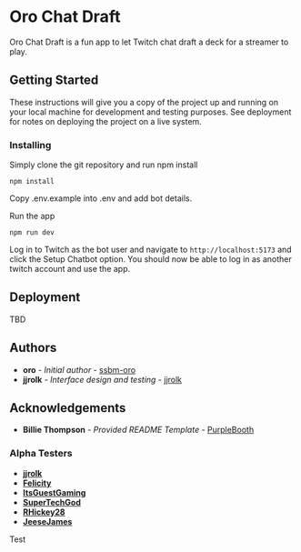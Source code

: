 # Oro Chat Draft

Oro Chat Draft is a fun app to let Twitch chat draft a deck for a streamer to play.

## Getting Started

These instructions will give you a copy of the project up and running on
your local machine for development and testing purposes. See deployment
for notes on deploying the project on a live system.

### Installing

Simply clone the git repository and run npm install

    npm install

Copy .env.example into .env and add bot details.

Run the app

    npm run dev

Log in to Twitch as the bot user and navigate to `http://localhost:5173` and
click the Setup Chatbot option. You should now be able to log in as another twitch
account and use the app.

## Deployment

TBD

## Authors

- **oro** - *Initial author* -
    [ssbm-oro](https://github.com/ssbm-oro)
- **jjrolk** - *Interface design and testing* - [jjrolk](https://github.com/jjrolk)

## Acknowledgements

- **Billie Thompson** - *Provided README Template* -
    [PurpleBooth](https://github.com/PurpleBooth)

### Alpha Testers

- [**jjrolk**](https://twitch.tv/jjrolk)
- [**Felicity**](https://twitch.tv/felicity)
- [**ItsGuestGaming**](https://twitch.tv/itsguestgaming)
- [**SuperTechGod**](https://twitch.tv/supertechgod)
- [**RHickey28**](https://twitch.tv/rhickey28)
- [**JeeseJames**](https://twitch.tv/jeesejames)

Test

